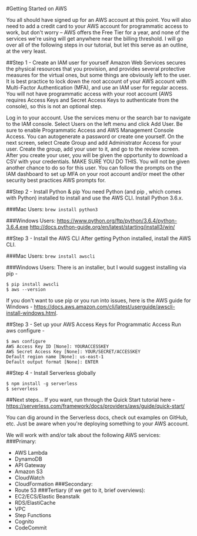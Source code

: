 #Getting Started on AWS

You all should have signed up for an AWS account at this point.  You will also need to add a credit card to your AWS account for programmatic access to work, but don't worry – AWS offers the Free Tier for a year, and none of the services we're using will get anywhere near the billing threshold.  I will go over all of the following steps in our tutorial, but let this serve as an outline, at the very least.

##Step 1 - Create an IAM user for yourself
Amazon Web Services secures the physical resources that you provision, and provides several protective measures for the virtual ones, but some things are obviously left to the user.  It is best practice to lock down the root account of your AWS account with Multi-Factor Authentication (MFA), and use an IAM user for regular access.  You will not have programmatic access with your root account (AWS requires Access Keys and Secret Access Keys to authenticate from the console), so this is not an optional step.

Log in to your account.  Use the services menu or the search bar to navigate to the IAM console.
Select Users on the left menu and click Add User.
Be sure to enable Programmatic Access and AWS Management Console Access.  You can autogenerate a password or create one yourself.
On the next screen, select Create Group and add Administrator Access for your user.   Create the group, add your user to it, and go to the review screen.
After you create your user, you will be given the opportunity to download a CSV with your credentials.  MAKE SURE YOU DO THIS.  You will not be given another chance to do so for this user.
You can follow the prompts on the IAM dashboard to set up MFA on your root account and/or meet the other security best practices AWS prompts for.

##Step 2 - Install Python & pip
You need Python (and pip , which comes with Python) installed to install and use the AWS CLI.  Install Python 3.6.x.

###Mac Users:
`brew install python3`

###Windows Users:
https://www.python.org/ftp/python/3.6.4/python-3.6.4.exe
http://docs.python-guide.org/en/latest/starting/install3/win/

##Step 3 - Install the AWS CLI
After getting Python installed, install the AWS CLI.

###Mac Users:
`brew install awscli`

###Windows Users:
There is an installer, but I would suggest installing via pip -
```
$ pip install awscli
$ aws --version
```
If you don't want to use pip or you run into issues, here is the AWS guide for Windows - https://docs.aws.amazon.com/cli/latest/userguide/awscli-install-windows.html.

##Step 3 - Set up your AWS Access Keys for Programmatic Access
Run aws configure -
```
$ aws configure 
AWS Access Key ID [None]: YOURACCESSKEY 
AWS Secret Access Key [None]: YOUR/SECRET/ACCESSKEY
Default region name [None]: us-east-1 
Default output format [None]: ENTER
```

##Step 4 - Install Serverless globally
```
$ npm install -g serverless
$ serverless
```

##Next steps...
If you want, run through the Quick Start tutorial here - https://serverless.com/framework/docs/providers/aws/guide/quick-start/

You can dig around in the Serverless docs, check out examples on GitHub, etc.  Just be aware when you're deploying something to your AWS account.

We will work with and/or talk about the following AWS services:
###Primary:
- AWS Lambda
- DynamoDB
- API Gateway
- Amazon S3
- CloudWatch
- CloudFormation
###Secondary:
- Route 53
###Tertiary (if we get to it, brief overviews):
- EC2/ECS/Elastic Beanstalk
- RDS/ElastiCache
- VPC
- Step Functions
- Cognito
- CodeCommit